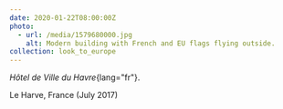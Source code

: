 ```yaml
---
date: 2020-01-22T08:00:00Z
photo:
  - url: /media/1579680000.jpg
    alt: Modern building with French and EU flags flying outside.
collection: look_to_europe
---
```

*Hôtel de Ville du Havre*{lang="fr"}.

Le Harve, France (July 2017)
